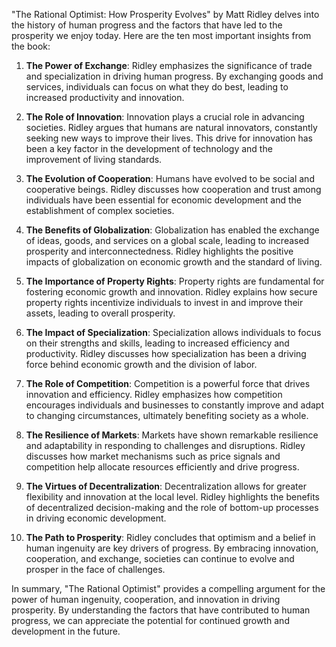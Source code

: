 "The Rational Optimist: How Prosperity Evolves" by Matt Ridley delves into the history of human progress and the factors that have led to the prosperity we enjoy today. Here are the ten most important insights from the book:

1. **The Power of Exchange**: Ridley emphasizes the significance of trade and specialization in driving human progress. By exchanging goods and services, individuals can focus on what they do best, leading to increased productivity and innovation.

2. **The Role of Innovation**: Innovation plays a crucial role in advancing societies. Ridley argues that humans are natural innovators, constantly seeking new ways to improve their lives. This drive for innovation has been a key factor in the development of technology and the improvement of living standards.

3. **The Evolution of Cooperation**: Humans have evolved to be social and cooperative beings. Ridley discusses how cooperation and trust among individuals have been essential for economic development and the establishment of complex societies.

4. **The Benefits of Globalization**: Globalization has enabled the exchange of ideas, goods, and services on a global scale, leading to increased prosperity and interconnectedness. Ridley highlights the positive impacts of globalization on economic growth and the standard of living.

5. **The Importance of Property Rights**: Property rights are fundamental for fostering economic growth and innovation. Ridley explains how secure property rights incentivize individuals to invest in and improve their assets, leading to overall prosperity.

6. **The Impact of Specialization**: Specialization allows individuals to focus on their strengths and skills, leading to increased efficiency and productivity. Ridley discusses how specialization has been a driving force behind economic growth and the division of labor.

7. **The Role of Competition**: Competition is a powerful force that drives innovation and efficiency. Ridley emphasizes how competition encourages individuals and businesses to constantly improve and adapt to changing circumstances, ultimately benefiting society as a whole.

8. **The Resilience of Markets**: Markets have shown remarkable resilience and adaptability in responding to challenges and disruptions. Ridley discusses how market mechanisms such as price signals and competition help allocate resources efficiently and drive progress.

9. **The Virtues of Decentralization**: Decentralization allows for greater flexibility and innovation at the local level. Ridley highlights the benefits of decentralized decision-making and the role of bottom-up processes in driving economic development.

10. **The Path to Prosperity**: Ridley concludes that optimism and a belief in human ingenuity are key drivers of progress. By embracing innovation, cooperation, and exchange, societies can continue to evolve and prosper in the face of challenges.

In summary, "The Rational Optimist" provides a compelling argument for the power of human ingenuity, cooperation, and innovation in driving prosperity. By understanding the factors that have contributed to human progress, we can appreciate the potential for continued growth and development in the future.